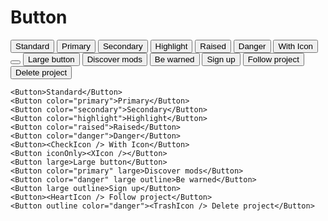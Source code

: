 # Button

<DemoContainer>
<Button>Standard</Button>
<Button color="primary">Primary</Button>
<Button color="secondary">Secondary</Button>
<Button color="highlight">Highlight</Button>
<Button color="raised">Raised</Button>
<Button color="danger">Danger</Button>
<Button><CheckIcon /> With Icon</Button>
<Button iconOnly><XIcon /></Button>
<Button large>Large button</Button>
<Button color="primary" large>Discover mods</Button>
<Button color="danger" large outline>Be warned</Button>
<Button large outline>Sign up</Button>
<Button><HeartIcon /> Follow project</Button>
<Button outline color="danger"><TrashIcon /> Delete project</Button>
</DemoContainer>

```vue
<Button>Standard</Button>
<Button color="primary">Primary</Button>
<Button color="secondary">Secondary</Button>
<Button color="highlight">Highlight</Button>
<Button color="raised">Raised</Button>
<Button color="danger">Danger</Button>
<Button><CheckIcon /> With Icon</Button>
<Button iconOnly><XIcon /></Button>
<Button large>Large button</Button>
<Button color="primary" large>Discover mods</Button>
<Button color="danger" large outline>Be warned</Button>
<Button large outline>Sign up</Button>
<Button><HeartIcon /> Follow project</Button>
<Button outline color="danger"><TrashIcon /> Delete project</Button>
```
